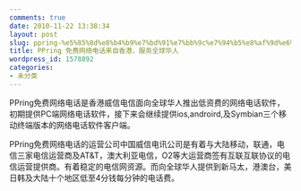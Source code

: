```yaml
---
comments: true
date: 2010-11-22 13:38:34
layout: post
slug: ppring-%e5%85%8d%e8%b4%b9%e7%bd%91%e7%bb%9c%e7%94%b5%e8%af%9d%e6%9d%a5%e8%87%aa%e9%a6%99%e6%b8%af%ef%bc%8c%e6%9c%8d%e5%8a%a1%e5%85%a8%e7%90%83%e5%8d%8e%e4%ba%ba
title: PPring 免费网络电话来自香港，服务全球华人
wordpress_id: 1578892
categories:
- 未分类
---
```


PPring免费网络电话是香港威信电信面向全球华人推出低资费的网络电话软件，初期提供PC端网络电话软件，接下来会继续提供ios,androird,及Symbian三个移动终端版本的网络电话软件客户端。

 

 

PPring免费网络电话的运营公司中国威信电讯公司是有着与大陆移动，联通，电信三家电信运营商及AT&T，澳大利亚电信，O2等大运营商签有互联互联协议的电信运营提供商。有着稳定的电信网资源。而向全球华人提供到新马太，港澳台，美日韩及大陆十个地区低至4分钱每分钟的电话费。
